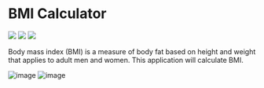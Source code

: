 # BMI Calculator

![](https://img.shields.io/badge/HTML5-E34F26?style=for-the-badge&logo=html5&logoColor=white)
![](https://img.shields.io/badge/CSS3-1572B6?style=for-the-badge&logo=css3&logoColor=white)
![](https://img.shields.io/badge/JavaScript-323330?style=for-the-badge&logo=javascript&logoColor=F7DF1E)

Body mass index (BMI) is a measure of body fat based on height and weight that applies to adult men and women. This application will calculate BMI.

![image](https://user-images.githubusercontent.com/54142448/136647165-51b1a052-f7a1-46db-93ac-494a006afedd.png)
![image](https://user-images.githubusercontent.com/54142448/136647179-b912802f-4bc9-4634-a0a6-b24f97f95cdd.png)
